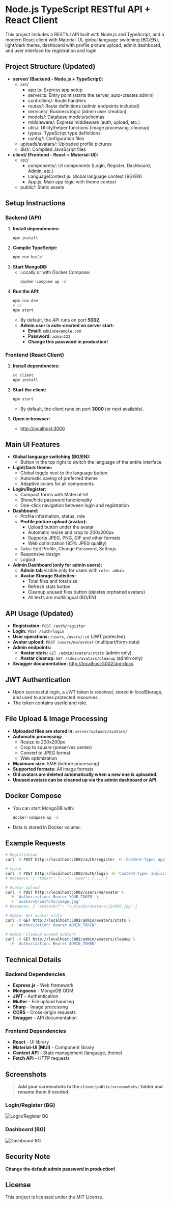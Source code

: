 # Node.js TypeScript RESTful API + React Client

This project includes a RESTful API built with Node.js and TypeScript, and a modern React client with Material-UI, global language switching (BG/EN), light/dark theme, dashboard with profile picture upload, admin dashboard, and user interface for registration and login.

## Project Structure (Updated)

- **server/ (Backend - Node.js + TypeScript):**
  - src/
    - app.ts: Express app setup
    - server.ts: Entry point (starts the server, auto-creates admin)
    - controllers/: Route handlers
    - routes/: Route definitions (admin endpoints included)
    - services/: Business logic (admin user creation)
    - models/: Database models/schemas
    - middleware/: Express middleware (auth, upload, etc.)
    - utils/: Utility/helper functions (image processing, cleanup)
    - types/: TypeScript type definitions
    - config/: Configuration files
  - uploads/avatars/: Uploaded profile pictures
  - dist/: Compiled JavaScript files
- **client/ (Frontend - React + Material-UI):**
  - src/
    - components/: UI components (Login, Register, Dashboard, Admin, etc.)
    - LanguageContext.js: Global language context (BG/EN)
    - App.js: Main app logic with theme context
  - public/: Static assets

## Setup Instructions

### Backend (API)

1. **Install dependencies:**
   ```bash
   npm install
   ```
2. **Compile TypeScript:**
   ```bash
   npm run build
   ```
3. **Start MongoDB:**
   - Locally or with Docker Compose:
     ```bash
     docker-compose up -d
     ```
4. **Run the API:**
   ```bash
   npm run dev
   # or
   npm start
   ```
   - By default, the API runs on port **5002**.
   - **Admin user is auto-created on server start:**
     - **Email:** `admin@example.com`
     - **Password:** `admin123`
     - **Change this password in production!**

### Frontend (React Client)

1. **Install dependencies:**
   ```bash
   cd client
   npm install
   ```
2. **Start the client:**
   ```bash
   npm start
   ```
   - By default, the client runs on port **3000** (or next available).

3. **Open in browser:**
   - [http://localhost:3000](http://localhost:3000)

## Main UI Features

- **Global language switching (BG/EN):**
  - Button in the top right to switch the language of the entire interface
- **Light/Dark theme:**
  - Global toggle next to the language button
  - Automatic saving of preferred theme
  - Adaptive colors for all components
- **Login/Register:**
  - Compact forms with Material-UI
  - Show/hide password functionality
  - One-click navigation between login and registration
- **Dashboard:**
  - Profile information, status, role
  - **Profile picture upload (avatar):**
    - Upload button under the avatar
    - Automatic resize and crop to 200x200px
    - Supports JPEG, PNG, GIF and other formats
    - Web optimization (85% JPEG quality)
  - Tabs: Edit Profile, Change Password, Settings
  - Responsive design
  - Logout
- **Admin Dashboard (only for admin users):**
  - **Admin tab** visible only for users with `role: admin`
  - **Avatar Storage Statistics:**
    - Total files and total size
    - Refresh stats button
    - Cleanup unused files button (deletes orphaned avatars)
    - All texts are multilingual (BG/EN)

## API Usage (Updated)

- **Registration:** `POST /auth/register`
- **Login:** `POST /auth/login`
- **User operations:** `/users`, `/users/:id` (JWT protected)
- **Avatar upload:** `POST /users/me/avatar` (multipart/form-data)
- **Admin endpoints:**
  - **Avatar stats:** `GET /admin/avatars/stats` (admin only)
  - **Avatar cleanup:** `GET /admin/avatars/cleanup` (admin only)
- **Swagger documentation:** [http://localhost:5002/api-docs](http://localhost:5002/api-docs)

## JWT Authentication

- Upon successful login, a JWT token is received, stored in localStorage, and used to access protected resources.
- The token contains userId and role.

## File Upload & Image Processing

- **Uploaded files are stored in:** `server/uploads/avatars/`
- **Automatic processing:**
  - Resize to 200x200px
  - Crop to square (preserves center)
  - Convert to JPEG format
  - Web optimization
- **Maximum size:** 5MB (before processing)
- **Supported formats:** All image formats
- **Old avatars are deleted automatically when a new one is uploaded.**
- **Unused avatars can be cleaned up via the admin dashboard or API.**

## Docker Compose

- You can start MongoDB with:
  ```bash
  docker-compose up -d
  ```
- Data is stored in Docker volume.

## Example Requests

```bash
# Registration
curl -X POST http://localhost:5002/auth/register -H 'Content-Type: application/json' -d '{"name":"Test","email":"test@example.com","password":"testpass"}'

# Login
curl -X POST http://localhost:5002/auth/login -H 'Content-Type: application/json' -d '{"email":"test@example.com","password":"testpass"}'
# Response: { "token": "...", "user": {...} }

# Avatar upload
curl -X POST http://localhost:5002/users/me/avatar \
  -H 'Authorization: Bearer YOUR_TOKEN' \
  -F 'avatar=@/path/to/image.jpg'
# Response: { "avatarUrl": "/uploads/avatars/123456.jpg" }

# Admin: Get avatar stats
curl -X GET http://localhost:5002/admin/avatars/stats \
  -H 'Authorization: Bearer ADMIN_TOKEN'

# Admin: Cleanup unused avatars
curl -X GET http://localhost:5002/admin/avatars/cleanup \
  -H 'Authorization: Bearer ADMIN_TOKEN'
```

## Technical Details

### Backend Dependencies
- **Express.js** - Web framework
- **Mongoose** - MongoDB ODM
- **JWT** - Authentication
- **Multer** - File upload handling
- **Sharp** - Image processing
- **CORS** - Cross-origin requests
- **Swagger** - API documentation

### Frontend Dependencies
- **React** - UI library
- **Material-UI (MUI)** - Component library
- **Context API** - State management (language, theme)
- **Fetch API** - HTTP requests

## Screenshots

> **Add your screenshots to the `client/public/screenshots/` folder and rename them if needed.**

### Login/Register (BG)
![Login/Register BG](client/public/screenshots/login-bg.png)

### Dashboard (BG)
![Dashboard BG](client/public/screenshots/dashboard-bg.png)

[//]: # (### Login/Register &#40;EN&#41;)

[//]: # (![Login/Register EN]&#40;client/public/screenshots/login-en.png&#41;)

[//]: # ()
[//]: # (### Dashboard &#40;EN&#41;)

[//]: # (![Dashboard EN]&#40;client/public/screenshots/dashboard-en.png&#41;)

[//]: # ()
[//]: # (### Dark Mode)

[//]: # (![Dark Mode]&#40;client/public/screenshots/dark-mode.png&#41;)

[//]: # ()
[//]: # (### Avatar Upload)

[//]: # (![Avatar Upload]&#40;client/public/screenshots/avatar-upload.png&#41;)

[//]: # ()
[//]: # (### Admin Dashboard)

[//]: # (![Admin Dashboard]&#40;client/public/screenshots/admin-dashboard.png&#41;)

[//]: # ()
[//]: # (---)

[//]: # ()
[//]: # (_To add your images, take a screenshot, save it in `client/public/screenshots/` and edit the names above if needed._)

## Security Note

**Change the default admin password in production!**

## License

This project is licensed under the MIT License.